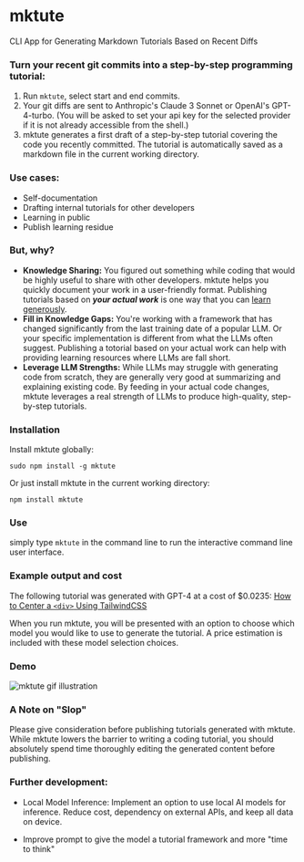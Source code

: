 # mktute

CLI App for Generating Markdown Tutorials Based on Recent Diffs

### Turn your recent git commits into a step-by-step programming tutorial:

1. Run `mktute`, select start and end commits.
2. Your git diffs are sent to Anthropic's Claude 3 Sonnet or OpenAI's GPT-4-turbo. (You will be asked to set your api key for the selected provider if it is not already accessible from the shell.)
3. mktute generates a first draft of a step-by-step tutorial covering the code you recently committed. The tutorial is automatically saved as a markdown file in the current working directory.

### Use cases:

- Self-documentation
- Drafting internal tutorials for other developers
- Learning in public
- Publish learning residue

### But, why?

- **Knowledge Sharing:** You figured out something while coding that would be highly useful to share with other developers. mktute helps you quickly document your work in a user-friendly format. Publishing tutorials based on **_your actual work_** is one way that you can [learn generously](https://www.recurse.com/self-directives#learn-generously).
- **Fill in Knowledge Gaps:** You're working with a framework that has changed significantly from the last training date of a popular LLM. Or your specific implementation is different from what the LLMs often suggest. Publishing a totorial based on your actual work can help with providing learning resources where LLMs are fall short.
- **Leverage LLM Strengths:** While LLMs may struggle with generating code from scratch, they are generally very good at summarizing and explaining existing code. By feeding in your actual code changes, mktute leverages a real strength of LLMs to produce high-quality, step-by-step tutorials.

### Installation

Install mktute globally:

```
sudo npm install -g mktute
```

Or just install mktute in the current working directory:

```
npm install mktute
```

### Use

simply type `mktute` in the command line to run the interactive command line user interface.

### Example output and cost

The following tutorial was generated with GPT-4 at a cost of $0.0235:
[How to Center a `<div>` Using TailwindCSS](https://github.com/josephrmartinez/mktute/blob/main/public/Tutorial_2024_06_04_17_50_21.md)

When you run mktute, you will be presented with an option to choose which model you would like to use to generate the tutorial. A price estimation is included with these model selection choices.

### Demo

![mktute gif illustration](public/demo.gif)

### A Note on "Slop"

Please give consideration before publishing tutorials generated with mktute. While mktute lowers the barrier to writing a coding tutorial, you should absolutely spend time thoroughly editing the generated content before publishing.

### Further development:

- Local Model Inference: Implement an option to use local AI models for inference. Reduce cost, dependency on external APIs, and keep all data on device.

- Improve prompt to give the model a tutorial framework and more "time to think"
